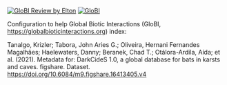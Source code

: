 [![GloBI Review by Elton](../../actions/workflows/review.yml/badge.svg)](../../actions/workflows/review.yml) [![GloBI](https://api.globalbioticinteractions.org/interaction.svg?accordingTo=globi:globalbioticinteractions/darkcide&refutes=true&refutes=false)](https://globalbioticinteractions.org/?accordingTo=globi:globalbioticinteractions/darkcide)

Configuration to help Global Biotic Interactions (GloBI, https://globalbioticinteractions.org) index: 

Tanalgo, Krizler; Tabora, John Aries G.; Oliveira, Hernani Fernandes Magalhães; Haelewaters, Danny; Beranek, Chad T.; Otálora-Ardila, Aída; et al. (2021). Metadata for: DarkCideS 1.0, a global database for bats in karsts and caves. figshare. Dataset. https://doi.org/10.6084/m9.figshare.16413405.v4